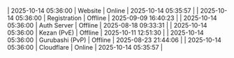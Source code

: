 | 2025-10-14 05:36:00 | Website | Online | 2025-10-14 05:35:57 |
| 2025-10-14 05:36:00 | Registration | Offline | 2025-09-09 16:40:23 |
| 2025-10-14 05:36:00 | Auth Server | Offline | 2025-08-18 09:33:31 |
| 2025-10-14 05:36:00 | Kezan (PvE) | Offline | 2025-10-11 12:51:30 |
| 2025-10-14 05:36:00 | Gurubashi (PvP) | Offline | 2025-08-23 21:44:06 |
| 2025-10-14 05:36:00 | Cloudflare | Online | 2025-10-14 05:35:57 |

